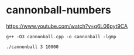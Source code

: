 # cannonball-numbers

https://www.youtube.com/watch?v=q6L06pyt9CA

```
g++ -O3 cannonball.cpp -o cannonball -lgmp
```

```
./cannonball 3 10000
```
